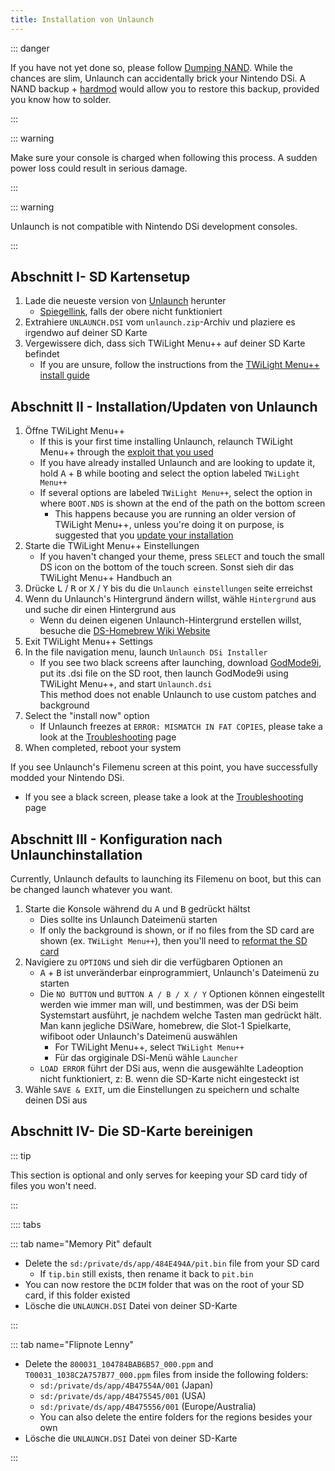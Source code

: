```yaml
---
title: Installation von Unlaunch
---
```


::: danger

If you have not yet done so, please follow [Dumping NAND](dumping-nand.html). While the chances are slim, Unlaunch can accidentally brick your Nintendo DSi. A NAND backup + [hardmod](https://wiki.ds-homebrew.com/ds-index/hardmod) would allow you to restore this backup, provided you know how to solder.

:::

::: warning

Make sure your console is charged when following this process. A sudden power loss could result in serious damage.

:::

::: warning

Unlaunch is not compatible with Nintendo DSi development consoles.

:::

## Abschnitt I- SD Kartensetup

1. Lade die neueste version von [Unlaunch](https://problemkaputt.de/unlaunch.zip) herunter
   - [Spiegellink](https://web.archive.org/web/20201112031436/https://problemkaputt.de/unlaunch.zip), falls der obere nicht funktioniert
1. Extrahiere `UNLAUNCH.DSI` vom `unlaunch.zip`-Archiv und plaziere es irgendwo auf deiner SD Karte
1. Vergewissere dich, dass sich TWiLight Menu++ auf deiner SD Karte befindet
   - If you are unsure, follow the instructions from the [TWiLight Menu++ install guide](https://wiki.ds-homebrew.com/twilightmenu/installing-dsi)

## Abschnitt II - Installation/Updaten von Unlaunch

1. Öffne TWiLight Menu++
   - If this is your first time installing Unlaunch, relaunch TWiLight Menu++ through the [exploit that you used](launching-the-exploit.html)
   - If you have already installed Unlaunch and are looking to update it, hold <kbd class="face">A</kbd> + <kbd class="face">B</kbd> while booting and select the option labeled `TWiLight Menu++`
   - If several options are labeled `TWiLight Menu++`, select the option in where `BOOT.NDS` is shown at the end of the path on the bottom screen
      - This happens because you are running an older version of TWiLight Menu++, unless you're doing it on purpose, is suggested that you [update your installation](https://wiki.ds-homebrew.com/twilightmenu/updating-dsi)
1. Starte die TWiLight Menu++ Einstellungen
   - If you haven't changed your theme, press `SELECT` and touch the small DS icon on the bottom of the touch screen. Sonst sieh dir das TWiLight Menu++ Handbuch an
1. Drücke <kbd class="l">L</kbd> / <kbd class="r">R</kbd> or <kbd class="face">X</kbd> / <kbd class="face">Y</kbd> bis du die `Unlaunch einstellungen` seite erreichst
1. Wenn du Unlaunch's Hintergrund ändern willst, wähle `Hintergrund` aus und suche dir einen Hintergrund aus
   - Wenn du deinen eigenen Unlaunch-Hintergrund erstellen willst, besuche die [DS-Homebrew Wiki Website](https://wiki.ds-homebrew.com/twilightmenu/custom-unlaunch-backgrounds)
1. Exit TWiLight Menu++ Settings
1. In the file navigation menu, launch `Unlaunch DSi Installer`
   - If you see two black screens after launching, download [GodMode9i](https://github.com/DS-Homebrew/GodMode9i/releases), put its .dsi file on the SD root, then launch GodMode9i using TWiLight Menu++, and start `Unlaunch.dsi`    
     This method does not enable Unlaunch to use custom patches and background
1. Select the "install now" option
   - If Unlaunch freezes at `ERROR: MISMATCH IN FAT COPIES`, please take a look at the [Troubleshooting](troubleshooting.html) page
1. When completed, reboot your system

If you see Unlaunch's Filemenu screen at this point, you have successfully modded your Nintendo DSi.
- If you see a black screen, please take a look at the [Troubleshooting](troubleshooting.html) page

## Abschnitt III - Konfiguration nach Unlaunchinstallation

Currently, Unlaunch defaults to launching its Filemenu on boot, but this can be changed launch whatever you want.

1. Starte die Konsole während du <kbd class="face">A</kbd> und <kbd class="face">B</kbd> gedrückt hältst
   - Dies sollte ins Unlaunch Dateimenü starten
   - If only the background is shown, or if no files from the SD card are shown (ex. `TWiLight Menu++`), then you'll need to [reformat the SD card](sd-card-setup.html)
1. Navigiere zu `OPTIONS` und sieh dir die verfügbaren Optionen an
   - <kbd class="face">A</kbd> + <kbd class="face">B</kbd> ist unveränderbar einprogrammiert, Unlaunch's Dateimenü zu starten
   - Die `NO BUTTON` und `BUTTON A / B / X / Y` Optionen können eingestellt werden wie immer man will, und bestimmen, was der DSi beim Systemstart ausführt, je nachdem welche Tasten man gedrückt hält. Man kann jegliche DSiWare, homebrew, die Slot-1 Spielkarte, wifiboot oder Unlaunch's Dateimenü auswählen
      - For TWiLight Menu++, select  `TWiLight Menu++`
      - Für das orgiginale DSi-Menü wähle `Launcher`
   - `LOAD ERROR` führt der DSi aus, wenn die ausgewählte Ladeoption nicht funktioniert, z: B. wenn die SD-Karte nicht eingesteckt ist
1. Wähle `SAVE & EXIT`, um die Einstellungen zu speichern und schalte deinen DSi aus

## Abschnitt IV- Die SD-Karte bereinigen

::: tip

This section is optional and only serves for keeping your SD card tidy of files you won't need.

:::

:::: tabs

::: tab name="Memory Pit" default

- Delete the `sd:/private/ds/app/484E494A/pit.bin` file from your SD card
   - If `tip.bin` still exists, then rename it back to `pit.bin`
- You can now restore the `DCIM` folder that was on the root of your SD card, if this folder existed
- Lösche die `UNLAUNCH.DSI` Datei von deiner SD-Karte

:::

::: tab name="Flipnote Lenny"

- Delete the `800031_104784BAB6B57_000.ppm` and `T00031_1038C2A757B77_000.ppm` files from inside the following folders:
   - `sd:/private/ds/app/4B47554A/001` (Japan)
   - `sd:/private/ds/app/4B475545/001` (USA)
   - `sd:/private/ds/app/4B475556/001` (Europe/Australia)
   - You can also delete the entire folders for the regions besides your own
- Lösche die `UNLAUNCH.DSI` Datei von deiner SD-Karte

:::
